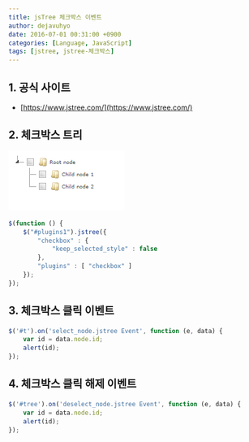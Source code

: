 ```yaml
---
title: jsTree 체크박스 이벤트
author: dejavuhyo
date: 2016-07-01 00:31:00 +0900
categories: [Language, JavaScript]
tags: [jstree, jstree-체크박스]
---
```


## 1. 공식 사이트

* [https://www.jstree.com/](https://www.jstree.com/)

## 2. 체크박스 트리

![checkbox-tree](/assets/img/2016-07-01-jstree-checkbox-event/checkbox-tree.png)

```javascript
$(function () {
    $("#plugins1").jstree({
        "checkbox" : {
            "keep_selected_style" : false
        },
        "plugins" : [ "checkbox" ]
    });
});
```

## 3. 체크박스 클릭 이벤트

```javascript
$('#t').on('select_node.jstree Event', function (e, data) {
    var id = data.node.id;
    alert(id);
});
```

## 4. 체크박스 클릭 해제 이벤트

```javascript
$('#tree').on('deselect_node.jstree Event', function (e, data) {
    var id = data.node.id;
    alert(id);
});
```
